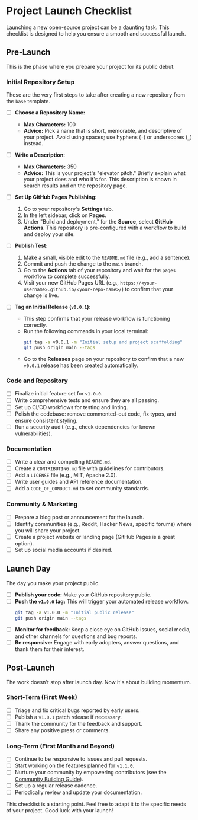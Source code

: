 # Project Launch Checklist

Launching a new open-source project can be a daunting task.
This checklist is designed to help you ensure a smooth and successful launch.

## Pre-Launch

This is the phase where you prepare your project for its public debut.

### Initial Repository Setup

These are the very first steps to take after creating a new repository from the `base` template.

- [ ] **Choose a Repository Name:**
  - **Max Characters:** 100
  - **Advice:** Pick a name that is short, memorable, and descriptive of your project. Avoid using spaces; use hyphens (`-`) or underscores (`_`) instead.

- [ ] **Write a Description:**
  - **Max Characters:** 350
  - **Advice:** This is your project's "elevator pitch." Briefly explain what your project does and who it's for. This description is shown in search results and on the repository page.

- [ ] **Set Up GitHub Pages Publishing:**
  1. Go to your repository's **Settings** tab.
  2. In the left sidebar, click on **Pages**.
  3. Under "Build and deployment," for the **Source**, select **GitHub Actions**. This repository is pre-configured with a workflow to build and deploy your site.

- [ ] **Publish Test:**
  1. Make a small, visible edit to the `README.md` file (e.g., add a sentence).
  2. Commit and push the change to the `main` branch.
  3. Go to the **Actions** tab of your repository and wait for the `pages` workflow to complete successfully.
  4. Visit your new GitHub Pages URL (e.g., `https://<your-username>.github.io/<your-repo-name>/`) to confirm that your change is live.

- [ ] **Tag an Initial Release (`v0.0.1`):**
  - This step confirms that your release workflow is functioning correctly.
  - Run the following commands in your local terminal:
    ```bash
    git tag -a v0.0.1 -m "Initial setup and project scaffolding"
    git push origin main --tags
    ```
  - Go to the **Releases** page on your repository to confirm that a new `v0.0.1` release has been created automatically.

### Code and Repository

- [ ] Finalize initial feature set for `v1.0.0`.
- [ ] Write comprehensive tests and ensure they are all passing.
- [ ] Set up CI/CD workflows for testing and linting.
- [ ] Polish the codebase: remove commented-out code, fix typos, and ensure
      consistent styling.
- [ ] Run a security audit (e.g., check dependencies for known
      vulnerabilities).

### Documentation

- [ ] Write a clear and compelling `README.md`.
- [ ] Create a `CONTRIBUTING.md` file with guidelines for contributors.
- [ ] Add a `LICENSE` file (e.g., MIT, Apache 2.0).
- [ ] Write user guides and API reference documentation.
- [ ] Add a `CODE_OF_CONDUCT.md` to set community standards.

### Community & Marketing

- [ ] Prepare a blog post or announcement for the launch.
- [ ] Identify communities (e.g., Reddit, Hacker News, specific forums) where
      you will share your project.
- [ ] Create a project website or landing page (GitHub Pages is a great
      option).
- [ ] Set up social media accounts if desired.

## Launch Day

The day you make your project public.

- [ ] **Publish your code:** Make your GitHub repository public.
- [ ] **Push the `v1.0.0` tag:** This will trigger your automated release
      workflow.
  ```bash
  git tag -a v1.0.0 -m "Initial public release"
  git push origin main --tags
  ```
- [ ] **Monitor for feedback:** Keep a close eye on GitHub issues, social
      media, and other channels for questions and bug reports.
- [ ] **Be responsive:** Engage with early adopters, answer questions, and
      thank them for their interest.

## Post-Launch

The work doesn't stop after launch day.
Now it's about building momentum.

### Short-Term (First Week)

- [ ] Triage and fix critical bugs reported by early users.
- [ ] Publish a `v1.0.1` patch release if necessary.
- [ ] Thank the community for the feedback and support.
- [ ] Share any positive press or comments.

### Long-Term (First Month and Beyond)

- [ ] Continue to be responsive to issues and pull requests.
- [ ] Start working on the features planned for `v1.1.0`.
- [ ] Nurture your community by empowering contributors (see the
      [Community Building Guide](./community-building-guide.md)).
- [ ] Set up a regular release cadence.
- [ ] Periodically review and update your documentation.

This checklist is a starting point.
Feel free to adapt it to the specific needs of your project.
Good luck with your launch!
